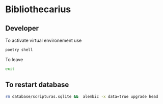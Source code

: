 # Bibliothecarius

## Developer

To activate virtual environement use 
```bash
poetry shell
```

To leave
```bash
exit
```

## To restart database
```bash
rm database/scripturas.sqlite &&  alembic -x data=true upgrade head
```